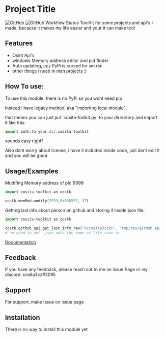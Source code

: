 
# Project Title

![GitHub](https://img.shields.io/github/license/xxcosita3czxx/Cosita-ToolKit?color=blue&label=License&logo=github&style=for-the-badge)
![GitHub Workflow Status](https://img.shields.io/github/actions/workflow/status/xxcosita3czxx/Cosita-ToolKit/python-package.yml?label=Tests&logo=github-actions&style=for-the-badge)
ToolKit for some projects and api's i made, because it makes my life easier and your it can make too!
## Features

- Osint Api's
- windows Memory address editor and pid finder
- Auto updating, cuz PyPi is cursed for sm rsn
- other things i need in mah projects :)


## How To use:

To use this module, there is no PyPi so you wont need pip

Instead i have legacy method, aka "importing local module"

that means you can just put 'cosita-toolkit.py' to your dirrectory and
import it like this:
```python
import path.to.your.dir.cosita-toolkit
```

sounds easy right?

Also dont worry about license, i have it included inside code, just dont edit it and you will be good.
## Usage/Examples

Modifing Memory address of pid 9999:
```python
import cosita-toolkit as costk

costk.memMod.modify(9999,0x03D55E, 37)
```

Getting last info about person on github and storing it inside json file:
```python
import cosita-toolkit as costk

costk.github_api.get_last_info_raw("xxcosita3czxx", "tmp/res/github_api/", "last-info")
# no need to put .json onto the name of file save to
```

[Documentation](https://github.com/xxcosita3czxx/Cosita-Toolkit/wiki/Documentation)
## Feedback

If you have any feedback, please reach out to me on Issue Page or my discord: cosita3cz#2095


## Support

For support, make Issue on Issue page


## Installation

There is no way to install this module yet
